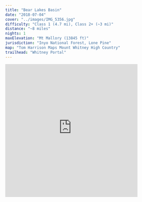```yaml
---
title: "Bear Lakes Basin"
date: "2018-07-04"
cover: "../images/IMG_5356.jpg"
difficulty: "Class 1 (4.7 mi), Class 2+ (~3 mi)"
distance: "~8 miles"
nights: 1
maxElevation: "Mt Mallory (13845 ft)"
jurisdiction: "Inyo National Forest, Lone Pine"
map: "Tom Harrison Maps Mount Whitney High Country"
trailhead: "Whitney Portal"
---
```


<iframe
src='https://www.gaiagps.com/public/2pHsXOUXw5byIPIXhLiT0aLp?embed=True'
style='border:none; overflow-y: hidden; background-color:white; min-width:
320px; max-width:420px; width:100%; height: 420px;' scrolling='no'
seamless='seamless'></iframe>
